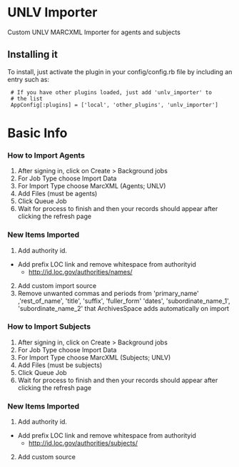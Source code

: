 # UNLV Importer

Custom UNLV MARCXML Importer for agents and subjects

## Installing it

To install, just activate the plugin in your config/config.rb file by
including an entry such as:

     # If you have other plugins loaded, just add 'unlv_importer' to
     # the list
     AppConfig[:plugins] = ['local', 'other_plugins', 'unlv_importer']
		  
# Basic Info

### How to Import Agents

1.	After signing in, click on Create > Background jobs
2.	For Job Type choose Import Data
3.	For Import Type choose MarcXML (Agents; UNLV)
4.	Add Files (must be agents)
5.	Click Queue Job
6.	Wait for process to finish and then your records should appear after clicking the refresh page

### New Items Imported 

1.	Add authority id.
  *	Add prefix LOC link and remove whitespace from authorityid
    * http://id.loc.gov/authorities/names/
2.	Add custom import source
3.	Remove unwanted commas and periods from 'primary_name' ,'rest_of_name', 'title', 'suffix', 'fuller_form' 'dates', 'subordinate_name_1', 'subordinate_name_2' that ArchivesSpace adds automatically on import


### How to Import Subjects

1.	After signing in, click on Create > Background jobs
2.	For Job Type choose Import Data
3.	For Import Type choose MarcXML (Subjects; UNLV)
4.	Add Files (must be subjects)
5.	Click Queue Job
6.	Wait for process to finish and then your records should appear after clicking the refresh page


### New Items Imported 

1.	Add authority id.
  *	Add prefix LOC link and remove whitespace from authorityid
    *	http://id.loc.gov/authorities/subjects/
2. Add custom source
